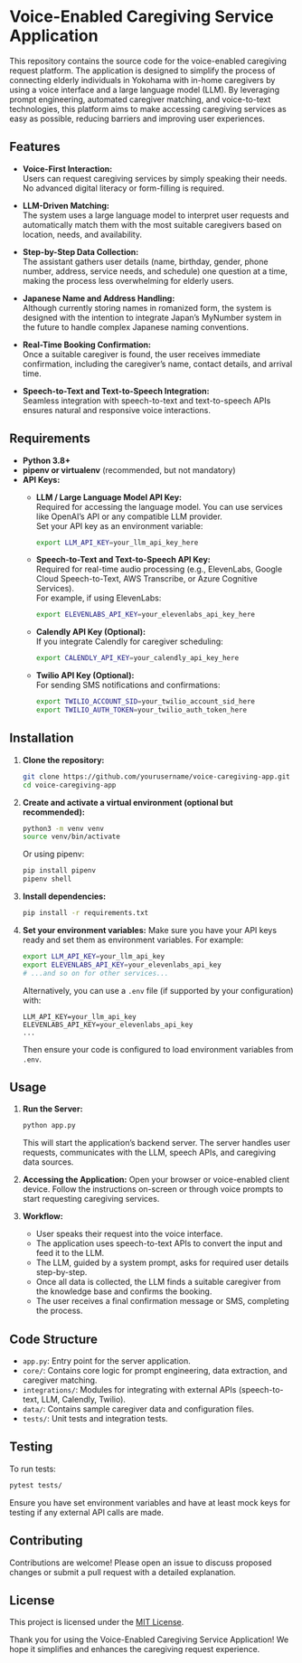 # Voice-Enabled Caregiving Service Application

This repository contains the source code for the voice-enabled caregiving request platform. The application is designed to simplify the process of connecting elderly individuals in Yokohama with in-home caregivers by using a voice interface and a large language model (LLM). By leveraging prompt engineering, automated caregiver matching, and voice-to-text technologies, this platform aims to make accessing caregiving services as easy as possible, reducing barriers and improving user experiences.

## Features

- **Voice-First Interaction:**  
  Users can request caregiving services by simply speaking their needs. No advanced digital literacy or form-filling is required.
  
- **LLM-Driven Matching:**  
  The system uses a large language model to interpret user requests and automatically match them with the most suitable caregivers based on location, needs, and availability.
  
- **Step-by-Step Data Collection:**  
  The assistant gathers user details (name, birthday, gender, phone number, address, service needs, and schedule) one question at a time, making the process less overwhelming for elderly users.
  
- **Japanese Name and Address Handling:**  
  Although currently storing names in romanized form, the system is designed with the intention to integrate Japan’s MyNumber system in the future to handle complex Japanese naming conventions.
  
- **Real-Time Booking Confirmation:**  
  Once a suitable caregiver is found, the user receives immediate confirmation, including the caregiver’s name, contact details, and arrival time.
  
- **Speech-to-Text and Text-to-Speech Integration:**  
  Seamless integration with speech-to-text and text-to-speech APIs ensures natural and responsive voice interactions.

## Requirements

- **Python 3.8+**
- **pipenv or virtualenv** (recommended, but not mandatory)
- **API Keys:**  
  - **LLM / Large Language Model API Key:**  
    Required for accessing the language model. You can use services like OpenAI’s API or any compatible LLM provider.  
    Set your API key as an environment variable:
    ```bash
    export LLM_API_KEY=your_llm_api_key_here
    ```
    
  - **Speech-to-Text and Text-to-Speech API Key:**  
    Required for real-time audio processing (e.g., ElevenLabs, Google Cloud Speech-to-Text, AWS Transcribe, or Azure Cognitive Services).  
    For example, if using ElevenLabs:
    ```bash
    export ELEVENLABS_API_KEY=your_elevenlabs_api_key_here
    ```
  
  - **Calendly API Key (Optional):**  
    If you integrate Calendly for caregiver scheduling:
    ```bash
    export CALENDLY_API_KEY=your_calendly_api_key_here
    ```
    
  - **Twilio API Key (Optional):**  
    For sending SMS notifications and confirmations:
    ```bash
    export TWILIO_ACCOUNT_SID=your_twilio_account_sid_here
    export TWILIO_AUTH_TOKEN=your_twilio_auth_token_here
    ```

## Installation

1. **Clone the repository:**
   ```bash
   git clone https://github.com/yourusername/voice-caregiving-app.git
   cd voice-caregiving-app
   ```
   
2. **Create and activate a virtual environment (optional but recommended):**
   ```bash
   python3 -m venv venv
   source venv/bin/activate
   ```
   
   Or using pipenv:
   ```bash
   pip install pipenv
   pipenv shell
   ```
   
3. **Install dependencies:**
   ```bash
   pip install -r requirements.txt
   ```

4. **Set your environment variables:**
   Make sure you have your API keys ready and set them as environment variables. For example:
   ```bash
   export LLM_API_KEY=your_llm_api_key
   export ELEVENLABS_API_KEY=your_elevenlabs_api_key
   # ...and so on for other services...
   ```

   Alternatively, you can use a `.env` file (if supported by your configuration) with:
   ```
   LLM_API_KEY=your_llm_api_key
   ELEVENLABS_API_KEY=your_elevenlabs_api_key
   ...
   ```
   
   Then ensure your code is configured to load environment variables from `.env`.

## Usage

1. **Run the Server:**
   ```bash
   python app.py
   ```
   
   This will start the application’s backend server. The server handles user requests, communicates with the LLM, speech APIs, and caregiving data sources.
   
2. **Accessing the Application:**
   Open your browser or voice-enabled client device. Follow the instructions on-screen or through voice prompts to start requesting caregiving services.
   
3. **Workflow:**
   - User speaks their request into the voice interface.
   - The application uses speech-to-text APIs to convert the input and feed it to the LLM.
   - The LLM, guided by a system prompt, asks for required user details step-by-step.
   - Once all data is collected, the LLM finds a suitable caregiver from the knowledge base and confirms the booking.
   - The user receives a final confirmation message or SMS, completing the process.

## Code Structure

- `app.py`: Entry point for the server application.
- `core/`: Contains core logic for prompt engineering, data extraction, and caregiver matching.
- `integrations/`: Modules for integrating with external APIs (speech-to-text, LLM, Calendly, Twilio).
- `data/`: Contains sample caregiver data and configuration files.
- `tests/`: Unit tests and integration tests.

## Testing

To run tests:

```bash
pytest tests/
```

Ensure you have set environment variables and have at least mock keys for testing if any external API calls are made.

## Contributing

Contributions are welcome! Please open an issue to discuss proposed changes or submit a pull request with a detailed explanation.

## License

This project is licensed under the [MIT License](LICENSE).


Thank you for using the Voice-Enabled Caregiving Service Application! We hope it simplifies and enhances the caregiving request experience.

